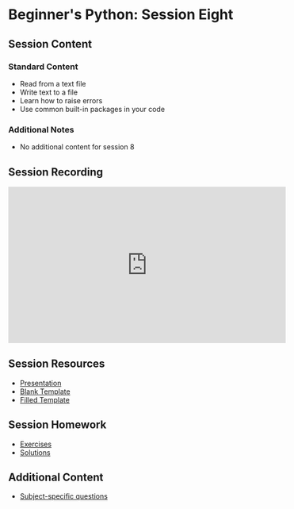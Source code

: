 # Beginner's Python: Session Eight

## Session Content

### Standard Content
* Read from a text file
* Write text to a file
* Learn how to raise errors
* Use common built-in packages in your code

### Additional Notes
* No additional content for session 8 

## Session Recording

<iframe width="560" height="315" src="https://www.youtube.com/embed/pwNrJvP8_a4" frameborder="0" allow="accelerometer; autoplay; clipboard-write; encrypted-media; gyroscope; picture-in-picture" allowfullscreen></iframe>

## Session Resources

- [Presentation](https://github.com/warwickdatasciencesociety/beginners-python/blob/master/session-eight/session_eight__presentation.pptx?raw=true)
- [Blank Template](https://colab.research.google.com/github/warwickdatasciencesociety/beginners-python/blob/master/session-eight/session_eight__blank_template.ipynb)
- [Filled Template](https://colab.research.google.com/github/warwickdatasciencesociety/beginners-python/blob/master/session-eight/session_eight__filled_template.ipynb)

## Session Homework

- [Exercises](https://colab.research.google.com/github/warwickdatasciencesociety/beginners-python/blob/master/session-eight/session_eight__exercises.ipynb)
- [Solutions](https://colab.research.google.com/github/warwickdatasciencesociety/beginners-python/blob/master/session-eight/session_eight__solutions.ipynb)

## Additional Content

- [Subject-specific questions](https://warwickdatasciencesociety.github.io/beginners-python/session-eight/session_eight__subject_questions/)

